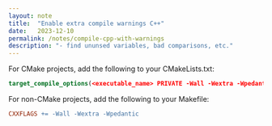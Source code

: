 ```yaml
---
layout: note
title:  "Enable extra compile warnings C++"
date:   2023-12-10
permalink: /notes/compile-cpp-with-warnings
description: "- find ununsed variables, bad comparisons, etc."
---
```


For CMake projects, add the following to your CMakeLists.txt:

```cmake
target_compile_options(<executable_name> PRIVATE -Wall -Wextra -Wpedantic)
```

For non-CMake projects, add the following to your Makefile:

```makefile
CXXFLAGS += -Wall -Wextra -Wpedantic
```
